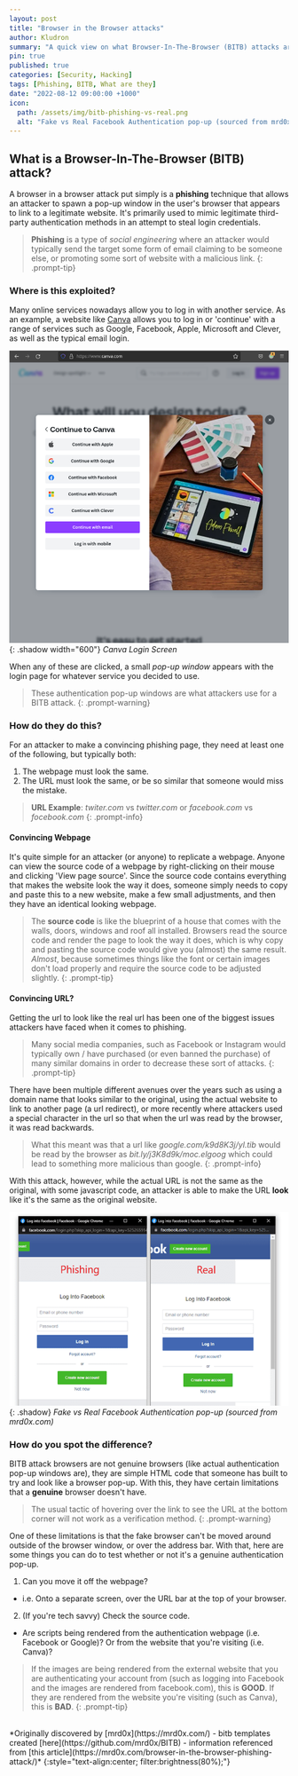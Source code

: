 ```yaml
---
layout: post
title: "Browser in the Browser attacks"
author: Kludron
summary: "A quick view on what Browser-In-The-Browser (BITB) attacks are and how to spot one."
pin: true
published: true
categories: [Security, Hacking]
tags: [Phishing, BITB, What are they]
date: "2022-08-12 09:00:00 +1000"
icon:
  path: /assets/img/bitb-phishing-vs-real.png
  alt: "Fake vs Real Facebook Authentication pop-up (sourced from mrd0x.com)"
---
```


## What is a Browser-In-The-Browser (BITB) attack?

A browser in a browser attack put simply is a **phishing** technique
that allows an attacker to spawn a pop-up window in the user's browser that 
appears to link to a legitimate website. It's primarily used to mimic
legitimate third-party authentication methods in an attempt to steal
login credentials.

> **Phishing** is a type of *social engineering* where an attacker would typically
send the target some form of email claiming to be someone else, or promoting some
sort of website with a malicious link.
{: .prompt-tip}

### Where is this exploited?

Many online services nowadays allow you to log in with another service. As an example, a
website like [Canva](https://www.canva.com) allows you to log in or
'continue' with a range of services such as Google, Facebook, Apple, Microsoft
and Clever, as well as the typical email login.

![canva-login-screen](/assets/img/canva-login.png){: .shadow width="600"}
_Canva Login Screen_

When any of these are clicked, a small *pop-up window* appears with the login page for whatever service you decided to use.

> These authentication pop-up windows are what attackers use for a BITB attack.
{: .prompt-warning}

### How do they do this?

For an attacker to make a convincing phishing page, they need at least one 
of the following, but typically both:

1. The webpage must look the same.
2. The URL must look the same, or be so similar that someone would miss the
mistake.

> **URL Example**: *twiter.com* vs *twitter.com* or *facebook.com* vs *focebook.com*
{: .prompt-info}

#### Convincing Webpage

It's quite simple for an attacker (or anyone) to replicate a webpage.
Anyone can view the source code of a webpage by right-clicking on
their mouse and clicking 'View page source'. Since the source code contains
everything that makes the website look the way it does, someone simply needs 
to copy and paste this to a new website, make a few small adjustments, and 
then they have an identical looking webpage.

> The **source code** is like the blueprint of a house that comes with
the walls, doors, windows and roof all installed. Browsers read the source code
and render the page to look the way it does, which is why copy and pasting the source
code would give you (almost) the same result. <br> *Almost*, because sometimes things like
the font or certain images don't load properly and require the source code to be adjusted
slightly. 
{: .prompt-tip}

#### Convincing URL?

Getting the url to look like the real url has been one of the biggest issues attackers
have faced when it comes to phishing.

> Many social media companies, such as Facebook or Instagram would typically
own / have purchased (or even banned the purchase) of many similar domains in
order to decrease these sort of attacks.
{: .prompt-tip}

There have been multiple different avenues over the years such as using a domain name 
that looks similar to the original, using the actual website to link to another page 
(a url redirect), or more recently where attackers used a special character in the 
url so that when the url was read by the browser, it was read backwards. 

> What this meant was that a url like *google.com/k9d8K3j/yl.tib* would be read by 
the browser as *bit.ly/j3K8d9k/moc.elgoog* which could lead to something more
malicious than google.
{: .prompt-info}

With this attack, however, while the actual URL is not the same as the 
original, with some javascript code, an attacker is able to make the URL 
**look** like it's the same as the original website.

![bitb-fake-vs-real](/assets/img/bitb-phishing-vs-real.png){: .shadow}
_Fake vs Real Facebook Authentication pop-up (sourced from mrd0x.com)_

### How do you spot the difference?

BITB attack browsers are not genuine browsers (like actual authentication
pop-up windows are), they are simple HTML code that someone has built to try
and look like a browser pop-up. With this, they have certain limitations that a **genuine**
browser doesn't have. 

> The usual tactic of hovering over the link to see the URL at the bottom corner will not work as a verification method.
{: .prompt-warning}

One of these limitations is that the fake browser can't be moved around outside 
of the browser window, or over the address bar. With that, here are some things 
you can do to test whether or not it's a genuine authentication pop-up.

1. Can you move it off the webpage?
  - i.e. Onto a separate screen, over the URL bar at the top of your browser.
2. (If you're tech savvy) Check the source code.
  - Are scripts being rendered from the authentication webpage (i.e. Facebook
  or Google)? Or from the website that you're visiting (i.e. Canva)?

> If the images are being rendered from the external website that you are
authenticating your account from (such as logging into Facebook and the images
are rendered from facebook.com), this is **GOOD**. If they are rendered from
the website you're visiting (such as Canva), this is **BAD**.
{: .prompt-tip}

<br>
*Originally discovered by [mrd0x](https://mrd0x.com/) - bitb templates created [here](https://github.com/mrd0x/BITB) - information referenced from [this article](https://mrd0x.com/browser-in-the-browser-phishing-attack/)*
{:style="text-align:center; filter:brightness(80%);"}
